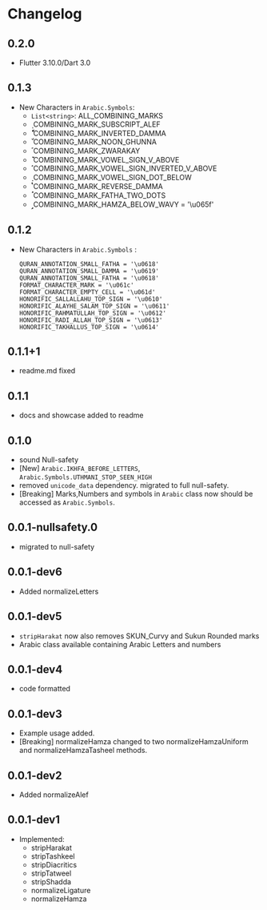 # Changelog

## 0.2.0
- Flutter 3.10.0/Dart 3.0

## 0.1.3
- New Characters in `Arabic.Symbols`:
  - `List<string>`: ALL_COMBINING_MARKS
  - **&#1622;** COMBINING_MARK_SUBSCRIPT_ALEF
  - **&#1623;** COMBINING_MARK_INVERTED_DAMMA
  - **&#1624;** COMBINING_MARK_NOON_GHUNNA
  - **&#1625;** COMBINING_MARK_ZWARAKAY
  - **&#1626;** COMBINING_MARK_VOWEL_SIGN_V_ABOVE
  - **&#1627;** COMBINING_MARK_VOWEL_SIGN_INVERTED_V_ABOVE
  - **&#1628;** COMBINING_MARK_VOWEL_SIGN_DOT_BELOW
  - **&#1629;** COMBINING_MARK_REVERSE_DAMMA
  - **&#1630;** COMBINING_MARK_FATHA_TWO_DOTS
  - **&#1631;**  COMBINING_MARK_HAMZA_BELOW_WAVY = '\u065f'
  
## 0.1.2
- New Characters in `Arabic.Symbols`  :
  ```
  QURAN_ANNOTATION_SMALL_FATHA = '\u0618'
  QURAN_ANNOTATION_SMALL_DAMMA = '\u0619'
  QURAN_ANNOTATION_SMALL_FATHA = '\u0618'
  FORMAT_CHARACTER_MARK = '\u061c'
  FORMAT_CHARACTER_EMPTY_CELL = '\u061d'
  HONORIFIC_SALLALLAHU_TOP_SIGN = '\u0610'
  HONORIFIC_ALAYHE_SALAM_TOP_SIGN = '\u0611'
  HONORIFIC_RAHMATULLAH_TOP_SIGN = '\u0612'
  HONORIFIC_RADI_ALLAH_TOP_SIGN = '\u0613'
  HONORIFIC_TAKHALLUS_TOP_SIGN = '\u0614'
  ```
## 0.1.1+1
- readme.md fixed
## 0.1.1
- docs and showcase added to readme
## 0.1.0
- sound Null-safety 
- [New] `Arabic.IKHFA_BEFORE_LETTERS`, `Arabic.Symbols.UTHMANI_STOP_SEEN_HIGH`
- removed `unicode_data` dependency. migrated to full null-safety.
- [Breaking] Marks,Numbers and symbols in `Arabic` class now should be  accessed as `Arabic.Symbols`.

## 0.0.1-nullsafety.0
- migrated to null-safety
## 0.0.1-dev6
- Added normalizeLetters
## 0.0.1-dev5
- `stripHarakat` now also removes SKUN_Curvy and Sukun Rounded marks
- Arabic class available containing Arabic Letters and numbers
## 0.0.1-dev4
- code formatted
## 0.0.1-dev3
- Example usage added.
- [Breaking] normalizeHamza changed to two normalizeHamzaUniform and normalizeHamzaTasheel methods.
## 0.0.1-dev2
- Added normalizeAlef
## 0.0.1-dev1
- Implemented:
    - stripHarakat
    - stripTashkeel
    - stripDiacritics
    - stripTatweel
    - stripShadda
    - normalizeLigature
    - normalizeHamza